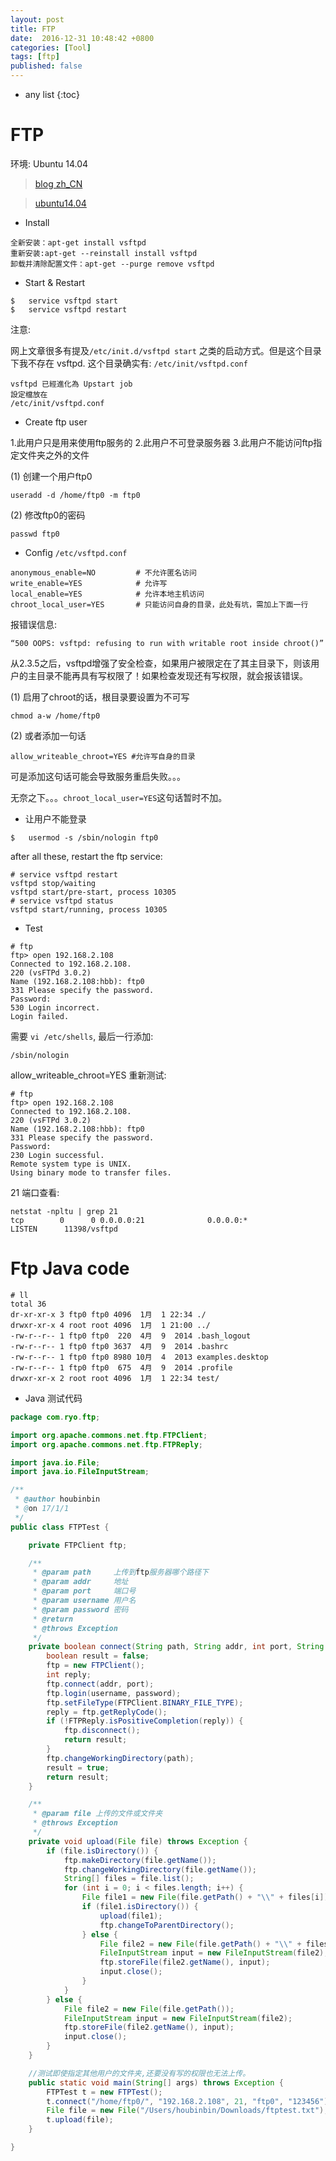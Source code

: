 ```yaml
---
layout: post
title: FTP
date:  2016-12-31 10:48:42 +0800
categories: [Tool]
tags: [ftp]
published: false
---
```


* any list
{:toc}


# FTP

环境: Ubuntu 14.04



> [blog zh_CN](http://www.cnblogs.com/lidan/archive/2011/11/12/2246507.html)

> [ubuntu14.04](http://www.while0.com/36.html)


- Install

```
全新安装：apt-get install vsftpd
重新安装:apt-get --reinstall install vsftpd
卸载并清除配置文件：apt-get --purge remove vsftpd
```

- Start & Restart

```
$   service vsftpd start
$   service vsftpd restart
```

注意:

网上文章很多有提及```/etc/init.d/vsftpd start``` 之类的启动方式。但是这个目录下我不存在 vsftpd. 这个目录确实有: ```/etc/init/vsftpd.conf```

```
vsftpd 已經進化為 Upstart job
設定檔放在
/etc/init/vsftpd.conf
```

- Create ftp user

1.此用户只是用来使用ftp服务的
2.此用户不可登录服务器
3.此用户不能访问ftp指定文件夹之外的文件

(1) 创建一个用户ftp0

```
useradd -d /home/ftp0 -m ftp0
```

(2) 修改ftp0的密码

```
passwd ftp0
```

- Config ```/etc/vsftpd.conf```


```
anonymous_enable=NO         # 不允许匿名访问
write_enable=YES            # 允许写
local_enable=YES            # 允许本地主机访问
chroot_local_user=YES       # 只能访问自身的目录，此处有坑，需加上下面一行
```


报错误信息:

```
“500 OOPS: vsftpd: refusing to run with writable root inside chroot()”
```


从2.3.5之后，vsftpd增强了安全检查，如果用户被限定在了其主目录下，则该用户的主目录不能再具有写权限了！如果检查发现还有写权限，就会报该错误。


(1) 启用了chroot的话，根目录要设置为不可写

```
chmod a-w /home/ftp0
```

(2) 或者添加一句话

```
allow_writeable_chroot=YES #允许写自身的目录
```

可是添加这句话可能会导致服务重启失败。。。

无奈之下。。。```chroot_local_user=YES```这句话暂时不加。


- 让用户不能登录

```
$   usermod -s /sbin/nologin ftp0
```


after all these, restart the ftp service:

```
# service vsftpd restart
vsftpd stop/waiting
vsftpd start/pre-start, process 10305
# service vsftpd status
vsftpd start/running, process 10305
```


- Test

```
# ftp
ftp> open 192.168.2.108
Connected to 192.168.2.108.
220 (vsFTPd 3.0.2)
Name (192.168.2.108:hbb): ftp0
331 Please specify the password.
Password:
530 Login incorrect.
Login failed.
```

需要 ```vi /etc/shells```, 最后一行添加:

```
/sbin/nologin
```


allow_writeable_chroot=YES
重新测试:

```
# ftp
ftp> open 192.168.2.108
Connected to 192.168.2.108.
220 (vsFTPd 3.0.2)
Name (192.168.2.108:hbb): ftp0
331 Please specify the password.
Password:
230 Login successful.
Remote system type is UNIX.
Using binary mode to transfer files.
```


21 端口查看:

```
netstat -npltu | grep 21
tcp        0      0 0.0.0.0:21              0.0.0.0:*               LISTEN      11398/vsftpd
```



# Ftp Java code

```
# ll
total 36
dr-xr-xr-x 3 ftp0 ftp0 4096  1月  1 22:34 ./
drwxr-xr-x 4 root root 4096  1月  1 21:00 ../
-rw-r--r-- 1 ftp0 ftp0  220  4月  9  2014 .bash_logout
-rw-r--r-- 1 ftp0 ftp0 3637  4月  9  2014 .bashrc
-rw-r--r-- 1 ftp0 ftp0 8980 10月  4  2013 examples.desktop
-rw-r--r-- 1 ftp0 ftp0  675  4月  9  2014 .profile
drwxr-xr-x 2 root root 4096  1月  1 22:34 test/
```


- Java 测试代码

```java
package com.ryo.ftp;

import org.apache.commons.net.ftp.FTPClient;
import org.apache.commons.net.ftp.FTPReply;

import java.io.File;
import java.io.FileInputStream;

/**
 * @author houbinbin
 * @on 17/1/1
 */
public class FTPTest {

    private FTPClient ftp;

    /**
     * @param path     上传到ftp服务器哪个路径下
     * @param addr     地址
     * @param port     端口号
     * @param username 用户名
     * @param password 密码
     * @return
     * @throws Exception
     */
    private boolean connect(String path, String addr, int port, String username, String password) throws Exception {
        boolean result = false;
        ftp = new FTPClient();
        int reply;
        ftp.connect(addr, port);
        ftp.login(username, password);
        ftp.setFileType(FTPClient.BINARY_FILE_TYPE);
        reply = ftp.getReplyCode();
        if (!FTPReply.isPositiveCompletion(reply)) {
            ftp.disconnect();
            return result;
        }
        ftp.changeWorkingDirectory(path);
        result = true;
        return result;
    }

    /**
     * @param file 上传的文件或文件夹
     * @throws Exception
     */
    private void upload(File file) throws Exception {
        if (file.isDirectory()) {
            ftp.makeDirectory(file.getName());
            ftp.changeWorkingDirectory(file.getName());
            String[] files = file.list();
            for (int i = 0; i < files.length; i++) {
                File file1 = new File(file.getPath() + "\\" + files[i]);
                if (file1.isDirectory()) {
                    upload(file1);
                    ftp.changeToParentDirectory();
                } else {
                    File file2 = new File(file.getPath() + "\\" + files[i]);
                    FileInputStream input = new FileInputStream(file2);
                    ftp.storeFile(file2.getName(), input);
                    input.close();
                }
            }
        } else {
            File file2 = new File(file.getPath());
            FileInputStream input = new FileInputStream(file2);
            ftp.storeFile(file2.getName(), input);
            input.close();
        }
    }

    //测试即使指定其他用户的文件夹,还要没有写的权限也无法上传。
    public static void main(String[] args) throws Exception {
        FTPTest t = new FTPTest();
        t.connect("/home/ftp0/", "192.168.2.108", 21, "ftp0", "123456");
        File file = new File("/Users/houbinbin/Downloads/ftptest.txt");
        t.upload(file);
    }

}
```








